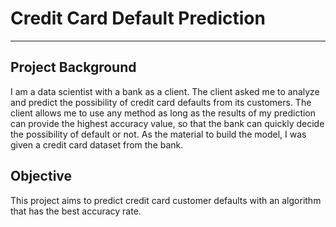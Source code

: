 # Credit Card Default Prediction
---
## Project Background
I am a data scientist with a bank as a client. The client asked me to analyze and predict the possibility of credit card defaults from its customers. The client allows me to use any method as long as the results of my prediction can provide the highest accuracy value, so that the bank can quickly decide the possibility of default or not. As the material to build the model, I was given a credit card dataset from the bank.

## Objective
This project aims to predict credit card customer defaults with an algorithm that has the best accuracy rate.
